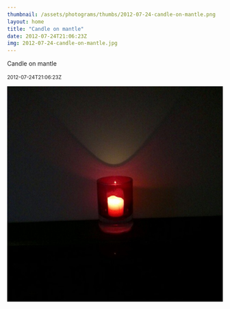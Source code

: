 ```yaml
---
thumbnail: /assets/photograms/thumbs/2012-07-24-candle-on-mantle.png
layout: home
title: "Candle on mantle"
date: 2012-07-24T21:06:23Z
img: 2012-07-24-candle-on-mantle.jpg
---
```


Candle on mantle

<small>2012-07-24T21:06:23Z</small>

![Candle on mantle](/assets/photograms/original/2012-07-24-candle-on-mantle.jpg)
